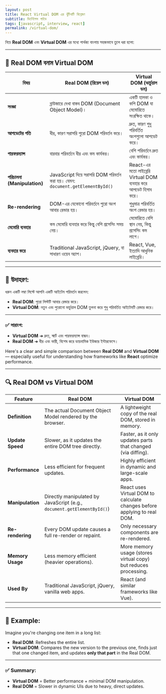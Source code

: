 ```yaml
---
layout: post
title: React Virtual DOM এর খুঁটিনাটি বিশ্লেষণ
subtitle: ডিটেইলস গাইড
tags: [javascript, interview, react]
permalink: /virtual-dom/
---
```


নিচে **Real DOM** এবং **Virtual DOM** এর মধ্যে পার্থক্য বাংলায় সহজভাবে তুলে ধরা হলো:

---

## 📌 **Real DOM বনাম Virtual DOM**

| বিষয়                        | Real DOM (রিয়েল ডম)                                                          | Virtual DOM (ভার্চুয়াল ডম)                                     |
| --------------------------- | ----------------------------------------------------------------------------- | --------------------------------------------------------------- |
| **সংজ্ঞা**                  | ব্রাউজারে দেখা বাস্তব DOM (Document Object Model)।                            | একটি হালকা ও কপি DOM যা মেমোরিতে সংরক্ষিত থাকে।                 |
| **আপডেটের গতি**             | ধীর, কারণ সরাসরি পুরো DOM পরিবর্তন করে।                                       | দ্রুত, কারণ শুধু পরিবর্তিত অংশগুলো আপডেট করে।                   |
| **পারফরম্যান্স**            | বারবার পরিবর্তনে ধীর এবং কম কার্যকর।                                          | বেশি পরিবর্তনে দ্রুত এবং কার্যকর।                               |
| **পরিচালনা (Manipulation)** | JavaScript দিয়ে সরাসরি DOM পরিবর্তন করা হয়। যেমন: `document.getElementById()` | React-এর মতো লাইব্রেরি Virtual DOM ব্যবহার করে আপডেট হিসাব করে। |
| **Re-rendering**            | DOM-এর যেকোনো পরিবর্তনে পুরো অংশ আবার রেন্ডার হয়।                            | শুধুমাত্র পরিবর্তিত অংশ রেন্ডার হয়।                            |
| **মেমোরি ব্যবহার**          | কম মেমোরি ব্যবহার করে কিন্তু বেশি প্রসেসিং সময় নেয়।                           | মেমোরিতে বেশি স্থান নেয়, কিন্তু প্রসেসিং কম লাগে।               |
| **ব্যবহার করে**             | Traditional JavaScript, jQuery, বা সাধারণ ওয়েব অ্যাপ।                        | React, Vue, ইত্যাদি আধুনিক লাইব্রেরি।                           |

---

## 🧠 উদাহরণ:

ধরুন একটি লম্বা লিস্টে আপনি একটি আইটেম পরিবর্তন করলেন:

- **Real DOM**: পুরো লিস্টটি আবার রেন্ডার করে।
- **Virtual DOM**: নতুন এবং পুরোনো ভার্চুয়াল DOM তুলনা করে শুধু পরিবর্তিত আইটেমটি রেন্ডার করে।

---

### ✅ সারাংশ:

- **Virtual DOM** ➜ দ্রুত, স্মার্ট এবং পারফরম্যান্স বান্ধব।
- **Real DOM** ➜ ধীর এবং ভারী, বিশেষ করে ডায়নামিক ইউজার ইন্টারফেসে।

Here's a clear and simple comparison between **Real DOM** and **Virtual DOM** — especially useful for understanding how frameworks like **React** optimize performance.

---

## 🔍 **Real DOM vs Virtual DOM**

| Feature          | Real DOM                                                               | Virtual DOM                                                              |
| ---------------- | ---------------------------------------------------------------------- | ------------------------------------------------------------------------ |
| **Definition**   | The actual Document Object Model rendered by the browser.              | A lightweight copy of the real DOM, stored in memory.                    |
| **Update Speed** | Slower, as it updates the entire DOM tree directly.                    | Faster, as it only updates parts that changed (via diffing).             |
| **Performance**  | Less efficient for frequent updates.                                   | Highly efficient in dynamic and large-scale apps.                        |
| **Manipulation** | Directly manipulated by JavaScript (e.g., `document.getElementById()`) | React uses Virtual DOM to calculate changes before applying to real DOM. |
| **Re-rendering** | Every DOM update causes a full re-render or repaint.                   | Only necessary components are re-rendered.                               |
| **Memory Usage** | Less memory efficient (heavier operations).                            | More memory usage (stores virtual copy) but reduces processing.          |
| **Used By**      | Traditional JavaScript, jQuery, vanilla web apps.                      | React (and similar frameworks like Vue).                                 |

---

## 🧠 Example:

Imagine you're changing one item in a long list:

- **Real DOM**: Refreshes the entire list.
- **Virtual DOM**: Compares the new version to the previous one, finds just that one changed item, and updates **only that part** in the Real DOM.

---

### ✅ Summary:

- **Virtual DOM** = Better performance + minimal DOM manipulation.
- **Real DOM** = Slower in dynamic UIs due to heavy, direct updates.
